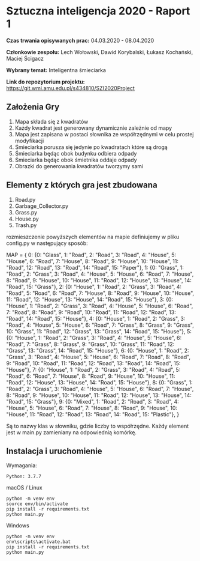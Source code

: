 # Sztuczna inteligencja 2020 - Raport 1

**Czas trwania opisywanych prac:** 04.03.2020 - 08.04.2020

**Członkowie zespołu:** Lech Wołowski, Dawid Korybalski, Łukasz Kochański, Maciej Ścigacz

**Wybrany temat:** Inteligentna śmieciarka

**Link do repozytorium projektu:** https://git.wmi.amu.edu.pl/s434810/SZI2020Project

## Założenia Gry

1. Mapa składa się z kwadratów
2. Każdy kwadrat jest generowany dynamicznie zależnie od mapy
3. Mapa jest zapisana w postaci słownika ze współrzędnymi w celu prostej modyfikacji
4. Śmieciarka porusza się jedynie po kwadratach które są drogą
5. Śmieciarka będąc obok budynku odbiera odpady
6. Śmieciarka będąc obok śmietnika oddaje odpady
7. Obrazki do generowania kwadratów tworzymy sami

## Elementy z których gra jest zbudowana

1. Road.py
2. Garbage_Collector.py
3. Grass.py
4. House.py
5. Trash.py

rozmieszczenie powyższych elementów na mapie definiujemy w pliku config.py w następujący sposób:

MAP = {
0: {0: "Glass", 1: "Road", 2: "Road", 3: "Road", 4: "House", 5: "House", 6: "Road", 7: "House", 8: "Road", 9: "House", 10: "House", 11: "Road", 12: "Road", 13: "Road", 14: "Road", 15: "Paper"},
1: {0: "Grass", 1: "Road", 2: "Grass", 3: "Road", 4: "House", 5: "House", 6: "Road", 7: "House", 8: "Road", 9: "House", 10: "House", 11: "Road", 12: "House", 13: "House", 14: "Road", 15: "Grass"},
2: {0: "House", 1: "Road", 2: "Grass", 3: "Road", 4: "Road", 5: "Road", 6: "Road", 7: "House", 8: "Road", 9: "House", 10: "House", 11: "Road", 12: "House", 13: "House", 14: "Road", 15: "House"},
3: {0: "House", 1: "Road", 2: "Grass", 3: "Road", 4: "House", 5: "House", 6: "Road", 7: "Road", 8: "Road", 9: "Road", 10: "Road", 11: "Road", 12: "Road", 13: "Road", 14: "Road", 15: "House"},
4: {0: "House", 1: "Road", 2: "Grass", 3: "Road", 4: "House", 5: "House", 6: "Road", 7: "Grass", 8: "Grass", 9: "Grass", 10: "Grass", 11: "Road", 12: "Grass", 13: "Grass", 14: "Road", 15: "House"},
5: {0: "House", 1: "Road", 2: "Grass", 3: "Road", 4: "House", 5: "House", 6: "Road", 7: "Grass", 8: "Grass", 9: "Grass", 10: "Grass", 11: "Road", 12: "Grass", 13: "Grass", 14: "Road", 15: "House"},
6: {0: "House", 1: "Road", 2: "Grass", 3: "Road", 4: "House", 5: "House", 6: "Road", 7: "Road", 8: "Road", 9: "Road", 10: "Road", 11: "Road", 12: "Road", 13: "Road", 14: "Road", 15: "House"},
7: {0: "House", 1: "Road", 2: "Grass", 3: "Road", 4: "Road", 5: "Road", 6: "Road", 7: "House", 8: "Road", 9: "House", 10: "House", 11: "Road", 12: "House", 13: "House", 14: "Road", 15: "House"},
8: {0: "Grass", 1: "Road", 2: "Grass", 3: "Road", 4: "House", 5: "House", 6: "Road", 7: "House", 8: "Road", 9: "House", 10: "House", 11: "Road", 12: "House", 13: "House", 14: "Road", 15: "Grass"},
9: {0: "Mixed", 1: "Road", 2: "Road", 3: "Road", 4: "House", 5: "House", 6: "Road", 7: "House", 8: "Road", 9: "House", 10: "House", 11: "Road", 12: "Road", 13: "Road", 14: "Road", 15: "Plastic"},
}

Są to nazwy klas w słowniku, gdzie liczby to współrzędne. Każdy element jest w main.py zamieniany na odpowiednią komórkę.

## Instalacja i uruchomienie

Wymagania:

```
Python: 3.7.7
```

macOS / Linux

```
python -m venv env
source env/bin/activate
pip install -r requirements.txt
python main.py
```

Windows

```
python -m venv env
env\scripts\activate.bat
pip install -r requirements.txt
python main.py
```
